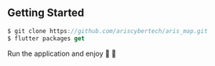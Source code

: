 
## Getting Started

```dart
$ git clone https://github.com/ariscybertech/aris_map.git
$ flutter packages get
```

Run the application and enjoy :tada: :rainbow: